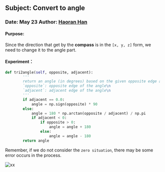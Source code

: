 ## Subject: Convert to angle

### Date:  May 23   Author: <u>Haoran Han</u>

#### Purpose: 

Since the direction that get by the **compass** is in the `[x, y, z]` form, we need to change it to the angle part.  

#### Experiment：

```Python
def tri2angle(self, opposite, adjacent):
        '''
        return an angle (in degrees) based on the given opposite edge and adjacent edge 		of a triangle, in range of (-180, 180]\n
        `opposite`: opposite edge of the angle\n
        `adjacent`: adjacent edge of the angle\n
        '''
        if adjacent == 0.0:
            angle = np.sign(opposite) * 90
        else:
            angle = 180 * np.arctan(opposite / adjacent) / np.pi
            if adjacent < 0:
                if opposite > 0:
                    angle = angle + 180
                else:
                    angle = angle - 180
        return angle
```

Remember, if we do not consider the `zero situation`, there may be some error occurs in the process.

![xx](https://images.zenhubusercontent.com/5e561721d0668b3a20133dfa/22ff8297-1e43-4585-b23d-d3ba8046d398)

